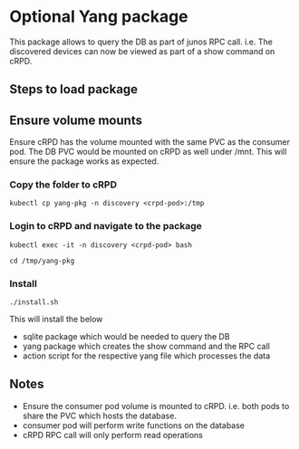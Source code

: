 # Optional Yang package

This package allows to query the DB as part of junos RPC call. i.e. The discovered devices can now be viewed as part of a show command on cRPD. 

## Steps to load package

## Ensure volume mounts
Ensure cRPD has the volume mounted with the same PVC as the consumer pod. The DB PVC would be mounted on cRPD as well under /mnt. This will ensure the package works as expected.

### Copy the folder to cRPD
```
kubectl cp yang-pkg -n discovery <crpd-pod>:/tmp
```

### Login to cRPD and navigate to the package
```
kubectl exec -it -n discovery <crpd-pod> bash

cd /tmp/yang-pkg
```

### Install
```
./install.sh
```
This will install the below 
- sqlite package which would be needed to query the DB
- yang package which creates the show command and the RPC call
- action script for the respective yang file which processes the data

## Notes
- Ensure the consumer pod volume is mounted to cRPD. i.e. both pods to share the PVC which hosts the database.
- consumer pod will perform write functions on the database
- cRPD RPC call will only perform read operations

